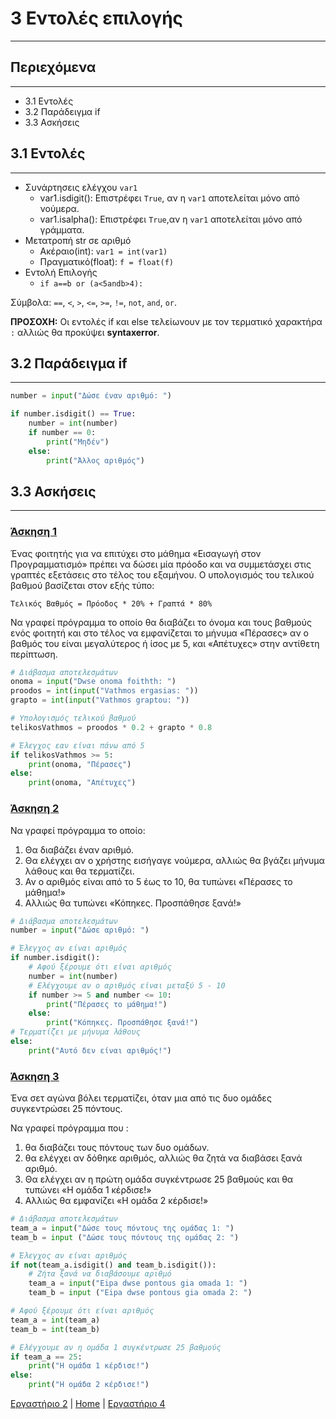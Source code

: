 # 3 Εντολές επιλογής

---

## Περιεχόμενα

---

- 3.1 Εντολές
- 3.2 Παράδειγμα if
- 3.3 Ασκήσεις

## 3.1 Εντολές

---

- Συνάρτησεις ελέγχου `var1`
    - var1.isdigit(): Επιστρέφει `True`, αν η `var1` αποτελείται μόνο από νούμερα.
    - var1.isalpha(): Επιστρέφει `True`,αν η `var1` αποτελείται μόνο από γράμματα.
- Μετατροπή str σε αριθμό
    - Ακέραιο(int): `var1 = int(var1)`
    - Πραγματικό(float): `f = float(f)`
- Εντολή Επιλογής
    - `if a==b or (a<5andb>4):`

Σύμβολα: `==`, `<`, `>`, `<=`, `>=`, `!=`, `not`, `and`, `or`.

**ΠΡΟΣΟΧΗ:** Οι εντολές if και else τελείωνουν με τον τερματικό χαρακτήρα `:` αλλιώς θα προκύψει **syntaxerror**.

## 3.2 Παράδειγμα if

---

```python
number = input("Δώσε έναν αριθμό: ")

if number.isdigit() == True:
    number = int(number)
    if number == 0:
        print("Μηδέν")
    else:
        print("Άλλος αριθμός")
```

## 3.3 Ασκήσεις

---

### [Άσκηση 1](source/lab_03/lab_03_exercise_1.py)

Ένας φοιτητής για να επιτύχει στο μάθημα «Εισαγωγή στον Προγραμματισμό» πρέπει να δώσει μία πρόοδο και να συμμετάσχει στις γραπτές εξετάσεις στο τέλος του εξαμήνου. Ο υπολογισμός του τελικού βαθμού βασίζεται στον εξής τύπο:

`Τελικός Βαθμός = Πρόοδος * 20% + Γραπτά * 80%`

Να γραφεί πρόγραμμα το οποίο θα διαβάζει το όνομα και τους βαθμούς ενός φοιτητή και στο τέλος να εμφανίζεται το μήνυμα «Πέρασες» αν ο βαθμός του είναι μεγαλύτερος ή ίσος με 5, και «Απέτυχες» στην αντίθετη περίπτωση.

```python
# Διάβασμα αποτελεσμάτων
onoma = input("Dwse onoma foithth: ")
proodos = int(input("Vathmos ergasias: "))
grapto = int(input("Vathmos graptou: "))

# Υπολογισμός τελικού βαθμού
telikosVathmos = proodos * 0.2 + grapto * 0.8

# Έλεγχος εαν είναι πάνω από 5
if telikosVathmos >= 5:
    print(onoma, "Πέρασες")
else:
    print(onoma, "Απέτυχες")
```

### [Άσκηση 2](source/lab_03/lab_03_exercise_2.py)

Να γραφεί πρόγραμμα το οποίο:

1. Θα διαβάζει έναν αριθμό.
2. Θα ελέγχει αν ο χρήστης εισήγαγε νούμερα, αλλιώς θα βγάζει μήνυμα λάθους και θα τερματίζει.
3. Αν ο αριθμός είναι από το 5 έως το 10, θα τυπώνει «Πέρασες το μάθημα!»
4. Αλλιώς θα τυπώνει «Κόπηκες. Προσπάθησε ξανά!»

```python
# Διάβασμα αποτελεσμάτων
number = input("Δώσε αριθμό: ")

# Έλεγχος αν είναι αριθμός
if number.isdigit():
    # Αφού ξέρουμε ότι είναι αριθμός
    number = int(number)
    # Ελέγχουμε αν ο αριθμός είναι μεταξύ 5 - 10
    if number >= 5 and number <= 10:
        print("Πέρασες το μάθημα!")
    else:
        print("Κόπηκες. Προσπάθησε ξανά!")
# Τερματίζει με μήνυμα λάθους
else:
    print("Αυτό δεν είναι αριθμός!")
```

### [Άσκηση 3](source/lab_03/lab_03_exercise_3.py)

Ένα σετ αγώνα βόλει τερματίζει, όταν μια από τις δυο ομάδες συγκεντρώσει 25 πόντους.

Να γραφεί πρόγραμμα που :

1. θα διαβάζει τους πόντους των δυο ομάδων.
2. θα ελέγχει αν δόθηκε αριθμός, αλλιώς θα ζητά να διαβάσει ξανά αριθμό.
3. Θα ελέγχει αν η πρώτη ομάδα συγκέντρωσε 25 βαθμούς και θα τυπώνει «Η ομάδα 1 κέρδισε!»
4. Αλλιώς θα εμφανίζει «Η ομάδα 2 κέρδισε!»

```python
# Διάβασμα αποτελεσμάτων
team_a = input("Δώσε τους πόντους της ομάδας 1: ")
team_b = input ("Δώσε τους πόντους της ομάδας 2: ")

# Έλεγχος αν είναι αριθμός
if not(team_a.isdigit() and team_b.isdigit()):
    # Ζήτα ξανά να διαβάσουμε αριθμό
    team_a = input("Eipa dwse pontous gia omada 1: ")
    team_b = input ("Eipa dwse pontous gia omada 2: ")

# Αφού ξέρουμε ότι είναι αριθμός
team_a = int(team_a)
team_b = int(team_b)

# Ελέγχουμε αν η ομάδα 1 συγκέντρωσε 25 βαθμούς
if team_a == 25:
    print("Η ομάδα 1 κέρδισε!")
else:
    print("Η ομάδα 2 κέρδισε!")
```

[Εργαστήριο 2](lab_02.md) | [Home](../README.md) | [Εργαστήριο 4](lab_04.md)
